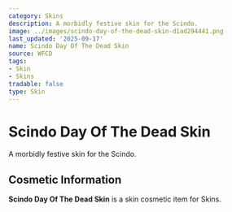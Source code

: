 ```yaml
---
category: Skins
description: A morbidly festive skin for the Scindo.
image: ../images/scindo-day-of-the-dead-skin-d1ad294441.png
last_updated: '2025-09-17'
name: Scindo Day Of The Dead Skin
source: WFCD
tags:
- Skin
- Skins
tradable: false
type: Skin
---
```


# Scindo Day Of The Dead Skin

A morbidly festive skin for the Scindo.

## Cosmetic Information

**Scindo Day Of The Dead Skin** is a skin cosmetic item for Skins.

